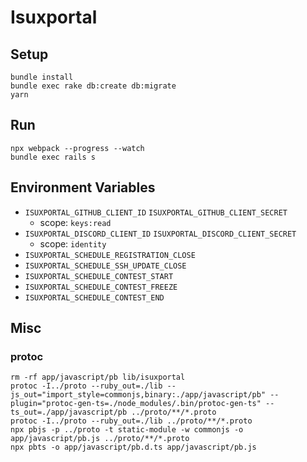 # Isuxportal

## Setup

```
bundle install
bundle exec rake db:create db:migrate
yarn
```

## Run

```
npx webpack --progress --watch
bundle exec rails s
```

## Environment Variables

- `ISUXPORTAL_GITHUB_CLIENT_ID` `ISUXPORTAL_GITHUB_CLIENT_SECRET`
  - scope: `keys:read`
- `ISUXPORTAL_DISCORD_CLIENT_ID` `ISUXPORTAL_DISCORD_CLIENT_SECRET`
  - scope: `identity`
- `ISUXPORTAL_SCHEDULE_REGISTRATION_CLOSE`
- `ISUXPORTAL_SCHEDULE_SSH_UPDATE_CLOSE`
- `ISUXPORTAL_SCHEDULE_CONTEST_START`
- `ISUXPORTAL_SCHEDULE_CONTEST_FREEZE`
- `ISUXPORTAL_SCHEDULE_CONTEST_END`

## Misc

### protoc

```
rm -rf app/javascript/pb lib/isuxportal
protoc -I../proto --ruby_out=./lib --js_out="import_style=commonjs,binary:./app/javascript/pb" --plugin="protoc-gen-ts=./node_modules/.bin/protoc-gen-ts" --ts_out=./app/javascript/pb ../proto/**/*.proto
protoc -I../proto --ruby_out=./lib ../proto/**/*.proto
npx pbjs -p ../proto -t static-module -w commonjs -o app/javascript/pb.js ../proto/**/*.proto
npx pbts -o app/javascript/pb.d.ts app/javascript/pb.js
```
